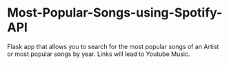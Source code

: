 # Most-Popular-Songs-using-Spotify-API
Flask app that allows you to search for the most popular songs of an Artist or most popular songs by year. Links will lead to Youtube Music.
